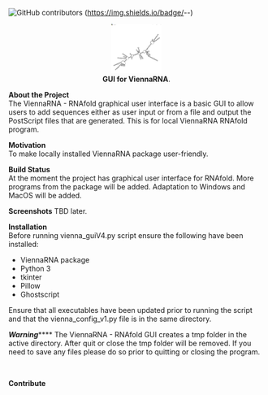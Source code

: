 ![GitHub contributors](https://img.shields.io/github/contributors/kariBifs/capston?color=color)
(https://img.shields.io/badge/<language>-<Python>-<red>)
<p align="center">
 <img src = "imagesread/viennaout.png" width =100> 
 <br>
 <strong>GUI for ViennaRNA</strong>.</p>


<!--make title smaller and bold-->

**About the Project**
<br>
The ViennaRNA - RNAfold graphical user interface is a
basic GUI to allow users to add sequences either as 
user input or from a file and output the PostScript
files that are generated. This is for local ViennaRNA
RNAfold program.
<br>

**Motivation**
<br>
To make locally installed ViennaRNA package user-friendly.
<br>

**Build Status**
<br>
At the moment the project has graphical user interface for RNAfold. More programs from the package will be added. Adaptation to Windows and MacOS will be added.
<br>

**Screenshots**
TBD later.
<br>

**Installation**
<br>
Before running vienna_guiV4.py script ensure the 
following have been installed:

- ViennaRNA package
- Python 3
- tkinter
- Pillow
- Ghostscript

Ensure that all executables have been updated prior to
running the script and that the vienna_config_v1.py file
is in the same directory.

***********************Warning***************************
The ViennaRNA - RNAfold GUI creates a tmp folder in the
active directory. After quit or close the tmp folder will be 
removed. If you need to save any files please do so prior
to quitting or closing the program.
<!--how to use?-->
<br>

**Contribute**
